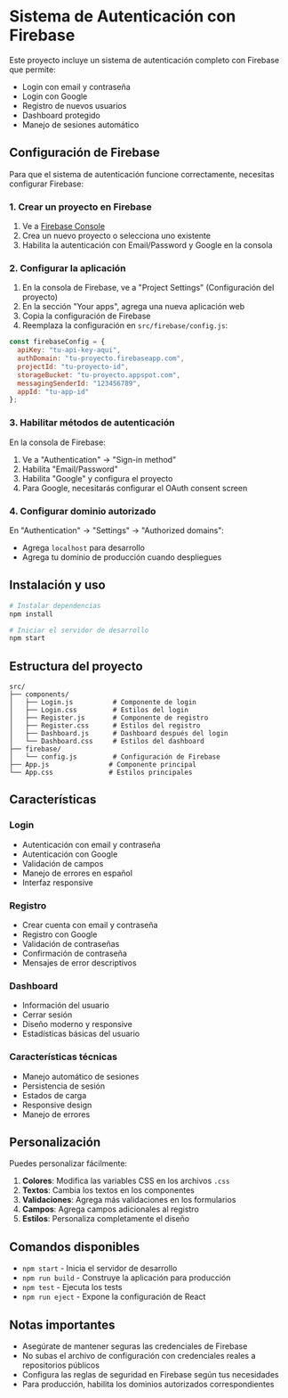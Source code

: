 # Sistema de Autenticación con Firebase

Este proyecto incluye un sistema de autenticación completo con Firebase que permite:

- Login con email y contraseña
- Login con Google
- Registro de nuevos usuarios
- Dashboard protegido
- Manejo de sesiones automático

## Configuración de Firebase

Para que el sistema de autenticación funcione correctamente, necesitas configurar Firebase:

### 1. Crear un proyecto en Firebase

1. Ve a [Firebase Console](https://console.firebase.google.com/)
2. Crea un nuevo proyecto o selecciona uno existente
3. Habilita la autenticación con Email/Password y Google en la consola

### 2. Configurar la aplicación

1. En la consola de Firebase, ve a "Project Settings" (Configuración del proyecto)
2. En la sección "Your apps", agrega una nueva aplicación web
3. Copia la configuración de Firebase
4. Reemplaza la configuración en `src/firebase/config.js`:

```javascript
const firebaseConfig = {
  apiKey: "tu-api-key-aqui",
  authDomain: "tu-proyecto.firebaseapp.com",
  projectId: "tu-proyecto-id",
  storageBucket: "tu-proyecto.appspot.com",
  messagingSenderId: "123456789",
  appId: "tu-app-id"
};
```

### 3. Habilitar métodos de autenticación

En la consola de Firebase:

1. Ve a "Authentication" → "Sign-in method"
2. Habilita "Email/Password"
3. Habilita "Google" y configura el proyecto
4. Para Google, necesitarás configurar el OAuth consent screen

### 4. Configurar dominio autorizado

En "Authentication" → "Settings" → "Authorized domains":
- Agrega `localhost` para desarrollo
- Agrega tu dominio de producción cuando despliegues

## Instalación y uso

```bash
# Instalar dependencias
npm install

# Iniciar el servidor de desarrollo
npm start
```

## Estructura del proyecto

```
src/
├── components/
│   ├── Login.js          # Componente de login
│   ├── Login.css         # Estilos del login
│   ├── Register.js       # Componente de registro
│   ├── Register.css      # Estilos del registro
│   ├── Dashboard.js      # Dashboard después del login
│   └── Dashboard.css     # Estilos del dashboard
├── firebase/
│   └── config.js         # Configuración de Firebase
├── App.js               # Componente principal
└── App.css              # Estilos principales
```

## Características

### Login
- Autenticación con email y contraseña
- Autenticación con Google
- Validación de campos
- Manejo de errores en español
- Interfaz responsive

### Registro
- Crear cuenta con email y contraseña
- Registro con Google
- Validación de contraseñas
- Confirmación de contraseña
- Mensajes de error descriptivos

### Dashboard
- Información del usuario
- Cerrar sesión
- Diseño moderno y responsive
- Estadísticas básicas del usuario

### Características técnicas
- Manejo automático de sesiones
- Persistencia de sesión
- Estados de carga
- Responsive design
- Manejo de errores

## Personalización

Puedes personalizar fácilmente:

1. **Colores**: Modifica las variables CSS en los archivos `.css`
2. **Textos**: Cambia los textos en los componentes
3. **Validaciones**: Agrega más validaciones en los formularios
4. **Campos**: Agrega campos adicionales al registro
5. **Estilos**: Personaliza completamente el diseño

## Comandos disponibles

- `npm start` - Inicia el servidor de desarrollo
- `npm run build` - Construye la aplicación para producción
- `npm test` - Ejecuta los tests
- `npm run eject` - Expone la configuración de React

## Notas importantes

- Asegúrate de mantener seguras las credenciales de Firebase
- No subas el archivo de configuración con credenciales reales a repositorios públicos
- Configura las reglas de seguridad en Firebase según tus necesidades
- Para producción, habilita los dominios autorizados correspondientes
